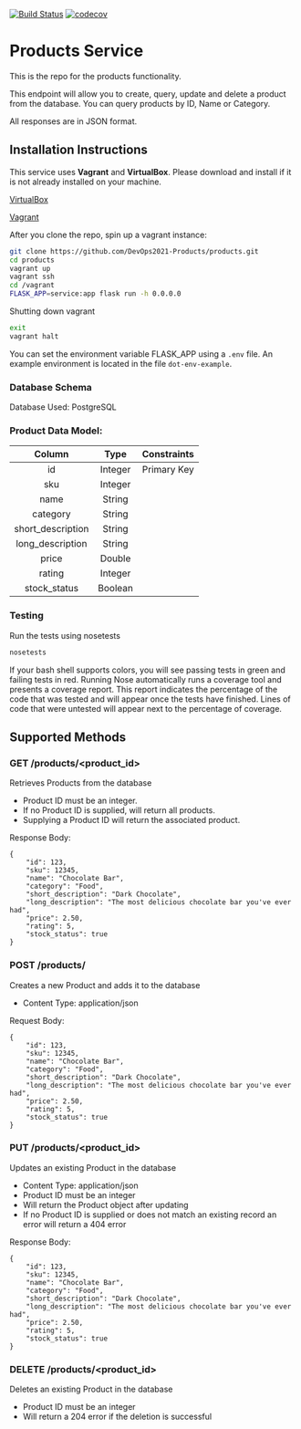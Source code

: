 [![Build Status](https://travis-ci.org/DevOps2021-Products/products.svg?branch=main)](https://travis-ci.org/DevOps2021-Products/products)
[![codecov](https://codecov.io/gh/DevOps2021-Products/products/branch/main/graph/badge.svg?token=2QKL57K87B)](https://codecov.io/gh/DevOps2021-Products/products)

# Products Service


This is the repo for the products functionality. 

This endpoint will allow you to create, query, update and delete a product from the database. You can query products by ID, Name or Category.

All responses are in JSON format.

## Installation Instructions

This service uses **Vagrant** and **VirtualBox**. Please download and install if it is not already installed on your machine.

[VirtualBox](https://www.virtualbox.org/)

[Vagrant](https://www.vagrantup.com/)

After you clone the repo, spin up a vagrant instance:

```bash
git clone https://github.com/DevOps2021-Products/products.git
cd products
vagrant up
vagrant ssh
cd /vagrant
FLASK_APP=service:app flask run -h 0.0.0.0
```

Shutting down vagrant
``` bash
exit
vagrant halt
```

You can set the environment variable FLASK_APP using a `.env` file. An example environment is located in the file `dot-env-example`.

### Database Schema

Database Used: PostgreSQL

### Product Data Model:

|  Column  |  Type  | Constraints  |
| :---------: | :---------: | :------------: | 
| id | Integer | Primary Key |
| sku | Integer | |
| name | String | |
| category | String | |
| short_description | String | |
| long_description | String | |
| price | Double | |
| rating | Integer | |
| stock_status | Boolean | |

### Testing
Run the tests using nosetests
```bash
nosetests
```
If your bash shell supports colors, you will see passing tests in green and failing tests in red.
Running Nose automatically runs a coverage tool and presents a coverage report. This report indicates the percentage of the code that was tested and will appear once the tests have finished. Lines of code that were untested will appear next to the percentage of coverage.

## Supported Methods

### GET /products/<product_id>
Retrieves Products from the database
- Product ID must be an integer.
- If no Product ID is supplied, will return all products.
- Supplying a Product ID will return the associated product.

Response Body:
```
{
    "id": 123,
    "sku": 12345,
    "name": "Chocolate Bar",
    "category": "Food",
    "short_description": "Dark Chocolate",
    "long_description": "The most delicious chocolate bar you've ever had",
    "price": 2.50,
    "rating": 5,
    "stock_status": true
}
```
### POST /products/
Creates a new Product and adds it to the database
- Content Type: application/json
  
Request Body:
```
{
    "id": 123,
    "sku": 12345,
    "name": "Chocolate Bar",
    "category": "Food",
    "short_description": "Dark Chocolate",
    "long_description": "The most delicious chocolate bar you've ever had",
    "price": 2.50,
    "rating": 5,
    "stock_status": true
}
```

### PUT /products/<product_id>
Updates an existing Product in the database
- Content Type: application/json
- Product ID must be an integer
- Will return the Product object after updating
- If no Product ID is supplied or does not match an existing record an error will return a 404 error

Response Body:
```
{
    "id": 123,
    "sku": 12345,
    "name": "Chocolate Bar",
    "category": "Food",
    "short_description": "Dark Chocolate",
    "long_description": "The most delicious chocolate bar you've ever had",
    "price": 2.50,
    "rating": 5,
    "stock_status": true
}
```

### DELETE /products/<product_id>
Deletes an existing Product in the database
- Product ID must be an integer
- Will return a 204 error if the deletion is successful
